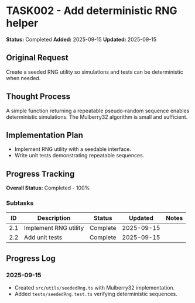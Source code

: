 # TASK002 - Add deterministic RNG helper

**Status:** Completed
**Added:** 2025-09-15
**Updated:** 2025-09-15

## Original Request
Create a seeded RNG utility so simulations and tests can be deterministic when needed.

## Thought Process
A simple function returning a repeatable pseudo-random sequence enables deterministic simulations. The Mulberry32 algorithm is small and sufficient.

## Implementation Plan
- Implement RNG utility with a seedable interface.
- Write unit tests demonstrating repeatable sequences.

## Progress Tracking

**Overall Status:** Completed - 100%

### Subtasks
| ID | Description | Status | Updated | Notes |
|----|-------------|--------|---------|-------|
| 2.1 | Implement RNG utility | Complete | 2025-09-15 | |
| 2.2 | Add unit tests | Complete | 2025-09-15 | |

## Progress Log
### 2025-09-15
- Created `src/utils/seededRng.ts` with Mulberry32 implementation.
- Added `tests/seededRng.test.ts` verifying deterministic sequences.
